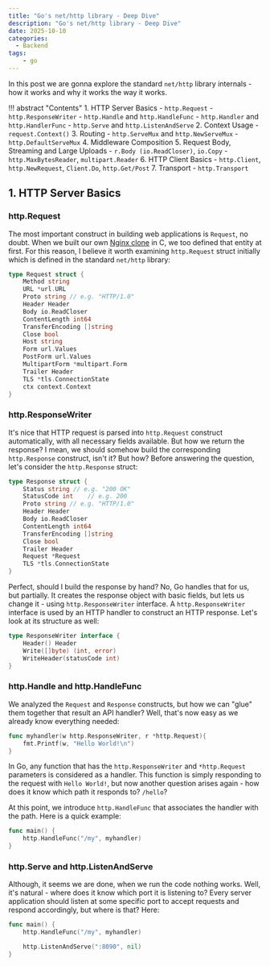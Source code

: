 ```yaml
---
title: "Go's net/http library - Deep Dive"
description: "Go's net/http library - Deep Dive"
date: 2025-10-10
categories:
  - Backend
tags:
    - go
---
```



In this post we are gonna explore the standard `net/http` library internals - how it works and why it works the way it works.

<!-- more --> 

!!! abstract "Contents"
    1. HTTP Server Basics
        - `http.Request`
        - `http.ResponseWriter`
        - `http.Handle` and `http.HandleFunc`
        - `http.Handler` and `http.HandlerFunc`
        - `http.Serve` and `http.ListenAndServe`
    2. Context Usage
        - `request.Context()`
    3. Routing
        - `http.ServeMux` and `http.NewServeMux`
        - `http.DefaultServeMux`
    4. Middleware Composition
    5. Request Body, Streaming and Large Uploads
        - `r.Body (io.ReadCloser)`, `io.Copy`
        - `http.MaxBytesReader`, `multipart.Reader`
    6. HTTP Client Basics
        - `http.Client`, `http.NewRequest`, `Client.Do`, `http.Get/Post`
    7. Transport
        - `http.Transport`


## 1. HTTP Server Basics

### http.Request

The most important construct in building web applications is `Request`, no doubt. When we built our own [Nginx clone](https://github.com/Samandar-Komilov/cserve) in C, we too defined that entity at first. For this reason, I believe it worth examining `http.Request` struct initially which is defined in the standard `net/http` library:
```go
type Request struct {
    Method string
    URL *url.URL
    Proto string // e.g. "HTTP/1.0"
    Header Header
    Body io.ReadCloser
    ContentLength int64
    TransferEncoding []string
    Close bool
    Host string
    Form url.Values
    PostForm url.Values
    MultipartForm *multipart.Form
    Trailer Header
    TLS *tls.ConnectionState
    ctx context.Context
}
```

### http.ResponseWriter

It's nice that HTTP request is parsed into `http.Request` construct automatically, with all necessary fields available. But how we return the response? I mean, we should somehow build the corresponding `http.Response` construct, isn't it? But how? Before answering the question, let's consider the `http.Response` struct:
```go
type Response struct {
    Status string // e.g. "200 OK"
	StatusCode int    // e.g. 200
	Proto string // e.g. "HTTP/1.0"
    Header Header
    Body io.ReadCloser
    ContentLength int64
    TransferEncoding []string
    Close bool
    Trailer Header
    Request *Request
    TLS *tls.ConnectionState
}
```

Perfect, should I build the response by hand? No, Go handles that for us, but partially. It creates the response object with basic fields, but lets us change it - using `http.ResponseWriter` interface. A `http.ResponseWriter` interface is used by an HTTP handler to construct an HTTP response. Let's look at its structure as well:
```go
type ResponseWriter interface {
    Header() Header
    Write([]byte) (int, error)
    WriteHeader(statusCode int)
}
```


### http.Handle and http.HandleFunc

We analyzed the `Request` and `Response` constructs, but how we can "glue" them together that result an API handler? Well, that's now easy as we already know everything needed:
```go
func myhandler(w http.ResponseWriter, r *http.Request){
    fmt.Printf(w, "Hello World!\n")
}
```
In Go, any function that has the `http.ResponseWriter` and `*http.Request` parameters is considered as a handler. This function is simply responding to the request with `Hello World!`, but now another question arises again - how does it know which path it responds to? `/hello`?   

At this point, we introduce `http.HandleFunc` that associates the handler with the path. Here is a quick example:
```go
func main() {
	http.HandleFunc("/my", myhandler)
}
```


### http.Serve and http.ListenAndServe

Although, it seems we are done, when we run the code nothing works. Well, it's natural - where does it know which port it is listening to? Every server application should listen at some specific port to accept requests and respond accordingly, but where is that? Here:
```go
func main() {
	http.HandleFunc("/my", myhandler)

    http.ListenAndServe(":8090", nil)
}
```